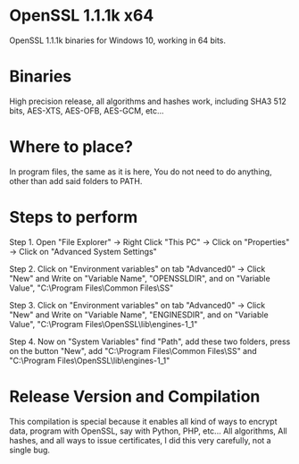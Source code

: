 # OpenSSL 1.1.1k x64

OpenSSL 1.1.1k binaries for Windows 10, working in 64 bits.

# Binaries

High precision release, all algorithms and hashes work, including SHA3 512 bits, AES-XTS, AES-OFB, AES-GCM, etc...

# Where to place?

In program files, the same as it is here, You do not need to do anything, other than add said folders to PATH.

# Steps to perform

Step 1.
Open "File Explorer" -> Right Click "This PC" -> Click on "Properties" -> Click on "Advanced System Settings"

Step 2.
Click on "Environment variables" on tab "Advanced0" -> Click "New" and Write on "Variable Name", "OPENSSLDIR", and on "Variable Value", "C:\Program Files\Common Files\SS\"

Step 3.
Click on "Environment variables" on tab "Advanced0" -> Click "New" and Write on "Variable Name", "ENGINESDIR", and on "Variable Value", "C:\Program Files\OpenSSL\lib\engines-1_1\"

Step 4.
Now on "System Variables" find "Path", add these two folders, press on the button "New", add "C:\Program Files\Common Files\SS\" and "C:\Program Files\OpenSSL\lib\engines-1_1\"

# Release Version and Compilation

This compilation is special because it enables all kind of ways to encrypt data, program with OpenSSL, say with Python, PHP, etc... All algorithms, All hashes, and all ways to
issue certificates, I did this very carefully, not a single bug.
